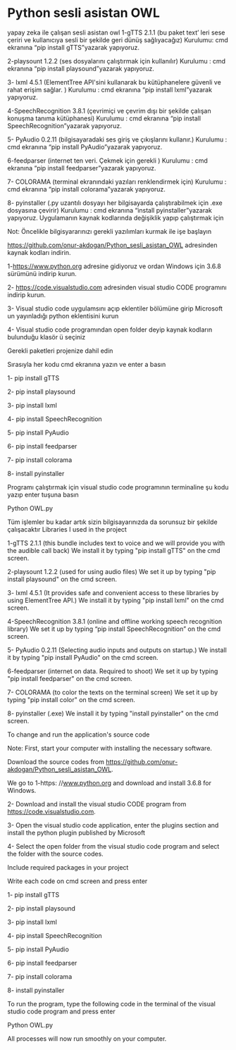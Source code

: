# Python sesli asistan OWL
yapay zeka ile çalışan sesli asistan owl
1-gTTS 2.1.1 (bu paket text’ leri sese çeriri ve kullanıcıya sesli bir şekilde geri dünüş sağlıyacağız)
Kurulumu: cmd ekranına “pip install gTTS”yazarak yapıyoruz.

2-playsount 1.2.2 (ses dosyalarını çalıştırmak için kullanılır)
Kurulumu : cmd ekranına “pip install playsound”yazarak yapıyoruz.

3- lxml 4.5.1 (ElementTree API'sini kullanarak bu kütüphanelere güvenli ve rahat erişim sağlar. )
Kurulumu : cmd ekranına “pip install lxml”yazarak yapıyoruz.

4-SpeechRecognition 3.8.1 (çevrimiçi ve çevrim dışı bir şekilde çalışan konuşma tanıma kütüphanesi)
Kurulumu : cmd ekranına “pip install SpeechRecognition”yazarak yapıyoruz.

5- PyAudio 0.2.11 (bilgisayaradaki ses giriş ve çıkışlarını kullanır.)
Kurulumu : cmd ekranına “pip install PyAudio”yazarak yapıyoruz.

6-feedparser (internet ten veri. Çekmek için gerekli )
Kurulumu : cmd ekranına “pip install feedparser”yazarak yapıyoruz.

7- COLORAMA (terminal ekranındaki yazıları renklendirmek için)
Kurulumu : cmd ekranına “pip install colorama”yazarak yapıyoruz.

8- pyinstaller (.py uzantılı dosyayı her bilgisayarda çalıştırabilmek için .exe dosyasına çevirir)
Kurulumu : cmd ekranına “install pyinstaller”yazarak yapıyoruz.
Uygulamanın kaynak kodlarında değişiklik yapıp çalıştırmak için

Not: Öncelikle bilgisyararınızı gerekli yazılımları kurmak ile işe başlayın

https://github.com/onur-akdogan/Python_sesli_asistan_OWL adresinden kaynak kodları indirin.

1-https://www.python.org adresine gidiyoruz ve ordan Windows için 3.6.8 sürümünü indirip kurun.

2-  https://code.visualstudio.com adresinden visual studio CODE programını indirip kurun.

3- Visual studio code uygulamsını açıp eklentiler bölümüne girip Microsoft un yayınladığı python eklentisini kurun

4- Visual studio code programından open folder deyip kaynak kodların bulunduğu klasör ü seçiniz


Gerekli paketleri projenize dahil edin

Sırasıyla her kodu cmd ekranına yazın ve enter a basın

1-	pip install gTTS

2-	pip install playsound

3-	pip install lxml

4-	pip install SpeechRecognition

5-	pip install PyAudio

6-	pip install feedparser

7-	pip install colorama

8-	install pyinstaller

Programı çalıştırmak için visual studio code programının terminaline şu kodu yazıp enter tuşuna basın

Python OWL.py

Tüm işlemler bu kadar artık sizin bilgisayarınızda da sorunsuz bir şekilde çalışacaktır
Libraries I used in the project

1-gTTS 2.1.1 (this bundle includes text to voice and we will provide you with the audible call back)
We install it by typing "pip install gTTS" on the cmd screen.

2-playsount 1.2.2 (used for using audio files)
We set it up by typing "pip install playsound" on the cmd screen.

3- lxml 4.5.1 (It provides safe and convenient access to these libraries by using ElementTree API.)
We install it by typing "pip install lxml" on the cmd screen.

4-SpeechRecognition 3.8.1 (online and offline working speech recognition library)
We set it up by typing “pip install SpeechRecognition” on the cmd screen.

5- PyAudio 0.2.11 (Selecting audio inputs and outputs on startup.)
We install it by typing "pip install PyAudio" on the cmd screen.

6-feedparser (internet on data. Required to shoot)
We set it up by typing "pip install feedparser" on the cmd screen.

7- COLORAMA (to color the texts on the terminal screen)
We set it up by typing "pip install color" on the cmd screen.

8- pyinstaller (.exe)
We install it by typing "install pyinstaller" on the cmd screen.


To change and run the application's source code

Note: First, start your computer with installing the necessary software.

Download the source codes from https://github.com/onur-akdogan/Python_sesli_asistan_OWL.

We go to 1-https: //www.python.org and download and install 3.6.8 for Windows.

2- Download and install the visual studio CODE program from https://code.visualstudio.com.

3- Open the visual studio code application, enter the plugins section and install the python plugin published by Microsoft

4- Select the open folder from the visual studio code program and select the folder with the source codes.


Include required packages in your project

Write each code on cmd screen and press enter

1- pip install gTTS

2- pip install playsound

3- pip install lxml

4- pip install SpeechRecognition

5- pip install PyAudio

6- pip install feedparser

7- pip install colorama

8- install pyinstaller

To run the program, type the following code in the terminal of the visual studio code program and press enter

Python OWL.py

All processes will now run smoothly on your computer.
